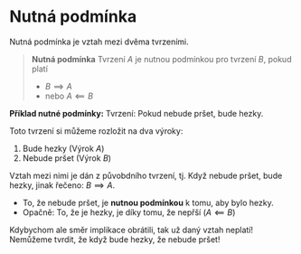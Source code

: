 # Nutná podmínka
Nutná podmínka je vztah mezi dvěma tvrzeními.

>**Nutná podmínka**
>Tvrzení $A$ je nutnou podmínkou pro tvrzení $B$, pokud platí
>- $B \implies A$
>- nebo $A \impliedby B$

**Příklad nutné podmínky:**
Tvrzení: Pokud nebude pršet, bude hezky.

Toto tvrzení si můžeme rozložit na dva výroky:
1. Bude hezky (Výrok $A$)
2. Nebude pršet (Výrok $B$)

Vztah mezi nimi je dán z půvobdního tvrzení, tj. Když nebude pršet, bude hezky, jinak řečeno: $B \implies A$. 
- To, že nebude pršet, je **nutnou podmínkou** k tomu, aby bylo hezky. 
- Opačně:  To, že je hezky, je díky tomu, že nepřší ($A \impliedby B$)

Kdybychom ale směr implikace obrátili, tak už daný vztah neplatí! Nemůžeme tvrdit, že když bude hezky, že nebude pršet!